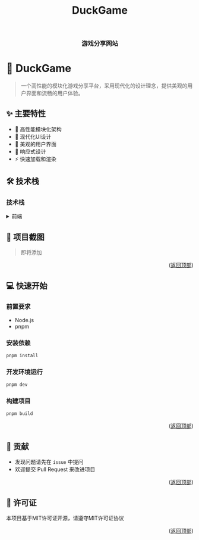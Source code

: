 <div name="readme-top"></div>

<!-- Logo -->
<div align="center">
  <h1><b>DuckGame</b></h1>
  <br/>

  <h3><b>游戏分享网站</b></h3>
</div>

<!-- 项目描述 -->

# 📖 DuckGame <a name="about-project"></a>

> 一个高性能的模块化游戏分享平台，采用现代化的设计理念，提供美观的用户界面和流畅的用户体验。

## ✨ 主要特性 <a name="features"></a>

- 🚀 高性能模块化架构
- 💎 现代化UI设计
- 🎨 美观的用户界面
- 📱 响应式设计
- ⚡ 快速加载和渲染

## 🛠 技术栈 <a name="built-with"></a>

### 技术栈 <a name="tech-stack"></a>

<details>
  <summary>前端</summary>
  <ul>
    <li><a href="https://react.dev/">React</a></li>
    <li><a href="https://vitejs.dev/">Vite</a></li>
    <li><a href="https://ui.shadcn.com/">shadcn/ui</a></li>
  </ul>
</details>

<!-- 截图 -->

## 📸 项目截图 <a name="screenshots"></a>

> 即将添加

<p align="right">(<a href="#readme-top">返回顶部</a>)</p>

<!-- 快速开始 -->

## 💻 快速开始 <a name="getting-started"></a>

### 前置要求

- Node.js
- pnpm

### 安装依赖

```sh
pnpm install
```

### 开发环境运行

```sh
pnpm dev
```

### 构建项目

```sh
pnpm build
```

<p align="right">(<a href="#readme-top">返回顶部</a>)</p>

<!-- 贡献 -->

## 🤝 贡献 <a name="contributing"></a>

- 发现问题请先在 `issue` 中提问
- 欢迎提交 Pull Request 来改进项目

<p align="right">(<a href="#readme-top">返回顶部</a>)</p>

<!-- 许可证 -->

## 📝 许可证 <a name="license"></a>

本项目基于MIT许可证开源，请遵守MIT许可证协议

<p align="right">(<a href="#readme-top">返回顶部</a>)</p>

